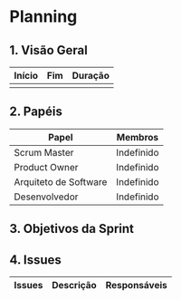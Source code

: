 # Planning

## 1. Visão Geral

<!-- data de inicio da sprint
     data de finalização da sprint
     duraração da sprint
 -->

| Início | Fim | Duração |
| ------ | --- | ------- |
|        |

## 2. Papéis

<!-- Papeis que cada membro exerceu durante essa sprint -->

| Papel                 | Membros    |
| --------------------- | ---------- |
| Scrum Master          | Indefinido |
| Product Owner         | Indefinido |
| Arquiteto de Software | Indefinido |
| Desenvolvedor         | Indefinido |

## 3. Objetivos da Sprint

<!-- descrever de forma geral o objetivo da sprint -->

## 4. Issues

<!-- descrever as issues que definimos para essa sprint e alocar um responsavel por ela -->

| Issues | Descrição | Responsáveis |
| ------ | --------- | ------------ |
